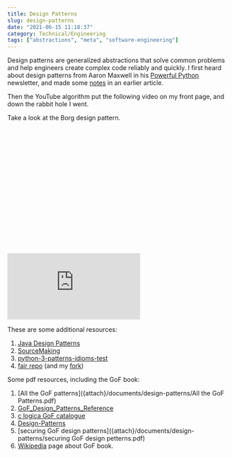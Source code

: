 ```yaml
---
title: Design Patterns
slug: design-patterns
date: "2021-06-15 11:18:37"
category: Technical/Engineering
tags: ["abstractions", "meta", "software-engineering"]
---
```


Design patterns are generalized abstractions that solve common problems and help
engineers create complex code reliably and quickly. I first heard about design
patterns from Aaron Maxwell in his [Powerful
Python](https://powerfulpython.com/) newsletter, and made some
[notes](python-notes) in an earlier article.

Then the YouTube algorithm put the following video on my front page, and down
the rabbit hole I went.

Take a look at the Borg design pattern.

<div class="relative mt-3" style="padding-top: 56.25%">
  <iframe
    class="absolute inset-0 w-full h-full"
    src="https://youtube.com/embed/bsyjSW46TDg"
    frameborder="0"
    allow="autoplay; encrypted-media" allowfullscreen >
  </iframe>
</div>

These are some additional resources:

1.  [Java Design Patterns](https://java-design-patterns.com/)
1.  [SourceMaking](https://sourcemaking.com/design_patterns)
1.  [python-3-patterns-idioms-test](https://python-3-patterns-idioms-test.readthedocs.io/en/latest/PatternConcept.html)
1.  [fair repo](https://github.com/faif/python-patterns) (and my [fork](https://github.com/johnmathews/python-patterns/blob/master/patterns/creational/borg.py))

Some pdf resources, including the GoF book:

1.  [All the GoF patterns]({attach}/documents/design-patterns/All the GoF Patterns.pdf)
1.  [GoF_Design_Patterns_Reference]({attach}/documents/design-patterns/GoF_Design_Patterns_Reference0100.pdf)
1.  [c logica GoF catalogue]({attach}/documents/design-patterns/c-logica-gof-catalogue.pdf)
1.  [Design-Patterns]({attach}/documents/design-patterns/DesignPatterns.pdf)
1.  [securing GoF design patterns]({attach}/documents/design-patterns/securing GoF design petterns.pdf)
1.  [Wikipedia](https://en.wikipedia.org/wiki/Design_Patterns) page about GoF book.

